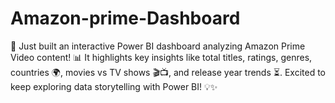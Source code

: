 # Amazon-prime-Dashboard
🚀 Just built an interactive Power BI dashboard analyzing Amazon Prime Video content! 📊 It highlights key insights like total titles, ratings, genres, countries 🌍, movies vs TV shows 🎬📺, and release year trends ⏳. Excited to keep exploring data storytelling with Power BI! 💡✨
